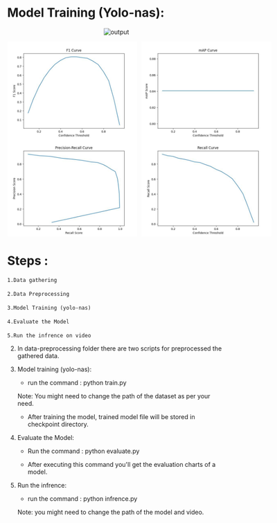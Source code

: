 # Model Training (Yolo-nas):

<p align="center">
  <img src="samples/output.gif" alt="output">
</p>

<div style="display: flex;">
  <img src="./evaluation-curves/F1_Score.jpg" alt="Image 1" width="300" style="margin-right: 10px;">
  <img src="./evaluation-curves/mAP_Score.jpg" alt="Image 2" width="300">
</div>

<div style="display: flex;">
  <img src="./evaluation-curves/Precision_Recall.jpg" alt="Image 1" width="300" style="margin-right: 10px;">
  <img src="./evaluation-curves/Recall_Score.jpg" alt="Image 2" width="300">
</div>


# Steps :

	1.Data gathering
	
	2.Data Preprocessing
	
	3.Model Training (yolo-nas)
	
	4.Evaluate the Model
	
	5.Run the infrence on video

	
2. In data-preprocessing folder there are two scripts for preprocessed the gathered data.

3. Model training (yolo-nas):

	* run the command : python train.py
	
	Note: You might need to change the path of the dataset as per your need.
	
	* After training the model, trained model file will be stored in checkpoint directory.
	
4. Evaluate the Model:
	
	* Run the command : python evaluate.py
	 
	* After executing this command you'll get the evaluation charts of a model.

5. Run the infrence:

	* run the command : python infrence.py
	
	Note: you might need to change the path of the model and video.
	

	

